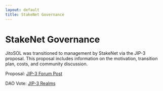 ```yaml
---
layout: default
title: StakeNet Governance
---
```


# StakeNet Governance

JitoSOL was transitioned to management by StakeNet via the JIP-3 proposal. This proposal includes information on the motivation, transition plan, costs, and community discussion.

Proposal: [JIP-3 Forum Post](https://forum.jito.network/t/jip-3-transfer-of-jito-stake-pool-management-to-stakenet-protocol-development/309)

DAO Vote: [JIP-3 Realms](https://gov.jito.network/dao/Jito/proposal/CTaYLKaPw7gexrjp8gi2aDkG8QJuWzqz6LrySCJoRhyt)
